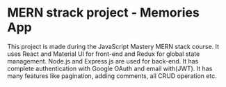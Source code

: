 # MERN strack project - Memories App

This project is made during the JavaScript Mastery MERN stack course. It uses React and Material UI for front-end and Redux for global state management. Node.js and Express.js are used for back-end.
It has complete authentication with Google OAuth and email with(JWT). It has many features like pagination, adding comments, all CRUD operation etc. 
